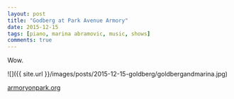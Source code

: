 ```yaml
---
layout: post
title: "Godberg at Park Avenue Armory"
date: 2015-12-15
tags: [piano, marina abramovic, music, shows]
comments: true
---
```

Wow.

![]({{ site.url }}/images/posts/2015-12-15-goldberg/goldbergandmarina.jpg)

[armoryonpark.org](http://www.armoryonpark.org/programs_events/detail/goldberg)
